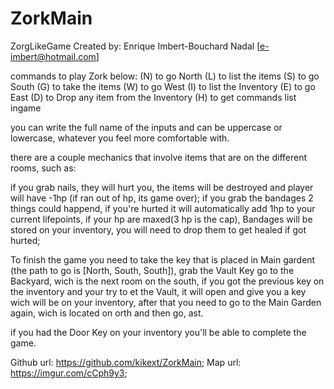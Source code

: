 # ZorkMain
ZorgLikeGame
Created by: Enrique Imbert-Bouchard Nadal [e-imbert@hotmail.com]

commands to play Zork below:
(N) to go North			(L) to list the items
(S) to go South			(G) to take the items
(W) to go West 			(I) to list the Inventory
(E) to go East 			(D) to Drop any item from the Inventory
(H) to get commands list ingame

you can write the full name of the inputs and can be uppercase or lowercase, 
whatever you feel more comfortable with.

there are a couple mechanics that involve items that are on the different rooms, such as:

if you grab nails, they will hurt you, the items will be destroyed and player will have -1hp (if ran out of hp, its game over);
if you grab the bandages 2 things could happend, if you're hurted it will automatically add 1hp to your current lifepoints,
if your hp are maxed(3 hp is the cap), Bandages will be stored on your inventory, you will need to drop them to get healed if got hurted;

To finish the game you need to take the key that is placed in Main gardent (the path to go is [North, South, South]), grab the Vault Key
go to the Backyard, wich is the next room on the south, if you got the previous key on the inventory and your try to <G>et the Vault, it
will open and give you a key wich will be on your inventory, after that you need to go to the Main Garden again, wich is located on <N>orth
and then go, <E>ast.

if you had the Door Key on your inventory you'll be able to complete the game.

Github url: https://github.com/kikext/ZorkMain;
Map url: https://imgur.com/cCph9y3;